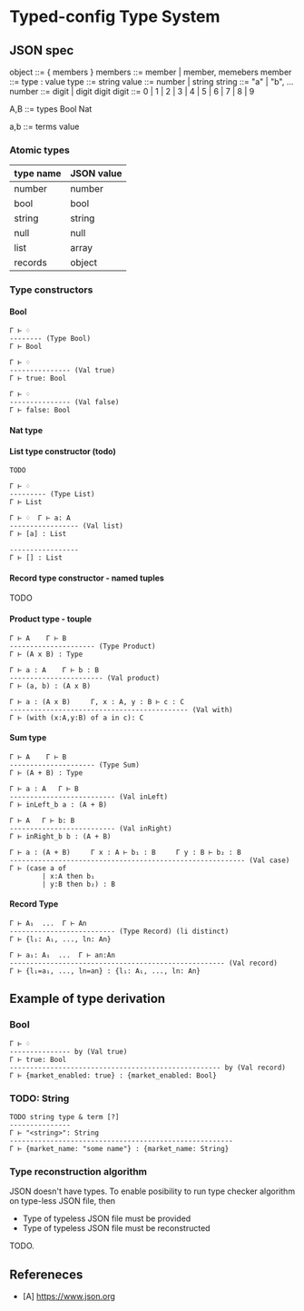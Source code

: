 # Typed-config Type System
## JSON spec

object  ::= { members }
members ::= member | member, memebers
member  ::= type : value
type    ::= string
value   ::= number | string
string  ::= "a" | "b", ...
number  ::= digit | digit digit
digit   ::= 0 | 1 | 2 | 3 | 4 | 5 | 6 | 7 | 8 | 9 

A,B ::=                         types
    Bool
    Nat

a,b ::=                         terms
    value
    

### Atomic types

| type name | JSON value |
|-----------|------------|
| number    | number     |
| bool      | bool       |
| string    | string     |
| null      | null       |
| list      | array      |
| records   | object     |

### Type constructors
#### Bool

    Γ ⊢ ♢
    -------- (Type Bool)
    Γ ⊢ Bool

    Γ ⊢ ♢
    --------------- (Val true)
    Γ ⊢ true: Bool

    Γ ⊢ ♢
    --------------- (Val false)
    Γ ⊢ false: Bool

#### Nat type

#### List type constructor (todo)

    TODO

    Γ ⊢ ♢
    --------- (Type List)
    Γ ⊢ List

    Γ ⊢ ♢  Γ ⊢ a: A 
    ----------------- (Val list)
    Γ ⊢ [a] : List 

    -----------------
    Γ ⊢ [] : List 

#### Record type constructor - named tuples

TODO

#### Product type - touple

    Γ ⊢ A    Γ ⊢ B
    --------------------- (Type Product)
    Γ ⊢ (A x B) : Type

    Γ ⊢ a : A    Γ ⊢ b : B
    ----------------------- (Val product)
    Γ ⊢ (a, b) : (A x B)

    Γ ⊢ a : (A x B)     Γ, x : A, y : B ⊢ c : C
    -------------------------------------------- (Val with)
    Γ ⊢ (with (x:A,y:B) of a in c): C

#### Sum type

    Γ ⊢ A    Γ ⊢ B
    --------------------- (Type Sum)
    Γ ⊢ (A + B) : Type

    Γ ⊢ a : A   Γ ⊢ B
    -------------------------- (Val inLeft)
    Γ ⊢ inLeft_b a : (A + B)

    Γ ⊢ A   Γ ⊢ b: B
    -------------------------- (Val inRight)
    Γ ⊢ inRight_b b : (A + B)

    Γ ⊢ a : (A + B)     Γ x : A ⊢ b₁ : B     Γ y : B ⊢ b₂ : B
    ---------------------------------------------------------- (Val case)
    Γ ⊢ (case a of
            | x:A then b₁
            | y:B then b₂) : B


#### Record Type

    Γ ⊢ A₁  ...  Γ ⊢ A𝚗
    -------------------------- (Type Record) (l𝚒 distinct)
    Γ ⊢ {l₁: A₁, ..., l𝚗: A𝚗}

    Γ ⊢ a₁: A₁  ...  Γ ⊢ a𝚗:A𝚗
    ----------------------------------------------------- (Val record)
    Γ ⊢ {l₁=a₁, ..., l𝚗=a𝚗} : {l₁: A₁, ..., l𝚗: A𝚗}


## Example of type derivation
### Bool

    Γ ⊢ ♢
    --------------- by (Val true)
    Γ ⊢ true: Bool
    ---------------------------------------------------- by (Val record)
    Γ ⊢ {market_enabled: true} : {market_enabled: Bool}

### TODO: String

    TODO string type & term [?]
    ---------------
    Γ ⊢ "<string>": String
    -------------------------------------------------------
    Γ ⊢ {market_name: "some name"} : {market_name: String}

### Type reconstruction algorithm
JSON doesn't have types.
To enable posibility to run type checker algorithm on type-less JSON file, then
- Type of typeless JSON file must be provided
- Type of typeless JSON file must be reconstructed

TODO.

## Refereneces
- [A] https://www.json.org

